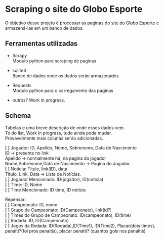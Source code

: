 

Scraping o site do Globo Esporte
================================

O objetivo desse projeto é processar as paginas do [site do Globo Esporte](http://globoesporte.globo.com) e armazená-las em um banco de dados.

Ferramentas utilizadas
----------------------

* Scrapy  
    Modulo python para scraping de paginas

* sqlite3  
    Banco de dados onde os dados serão armazenados

* Requests  
    Modulo python para o carregamento das paginas

* outros? Work in progress.



Schema
------

Tabelas e uma breve descrição de onde esses dados vem.  
To do list, Work in progress, tudo ainda pode mudar.  
Provavelmente mais colunas serão adicionadas.  


[ ] Jogador: ID, Apelido, Nome, Sobrenome, Data de Nascimento  
    ID -> presente no link  
    Apelido -> normalmente há, na pagina do jogador  
    Nome,Sobrenome,Data de Nascimento -> Pagina do Jogador.  
[ ] Notícia: Titulo, link(ID), data  
    Titulo, Link, Data -> Lista de Notícias.  
[ ] Jogador Mencionado: ID(jogador), ID(noticia)  
[ ] Time: ID, Nome  
[ ] Time Mencionado: ID time, ID noticia  

Repensar:  
[ ] Campeonato: ID, nome  
[ ] Grupo de Campeonato: ID(Campeonato), link(id?)  
[ ] Times do Grupo de Campeonato: ID(campeonato), ID(time)  
[ ] Rodada: ID, ID(Campeonato)  
[ ] Jogos da Rodada: ID(Rodada),ID(Time1), ID(Time2), Placar(dois times), penalti?(foi pros penaltis), placar penalti? (quantos gols nos penaltis)  

